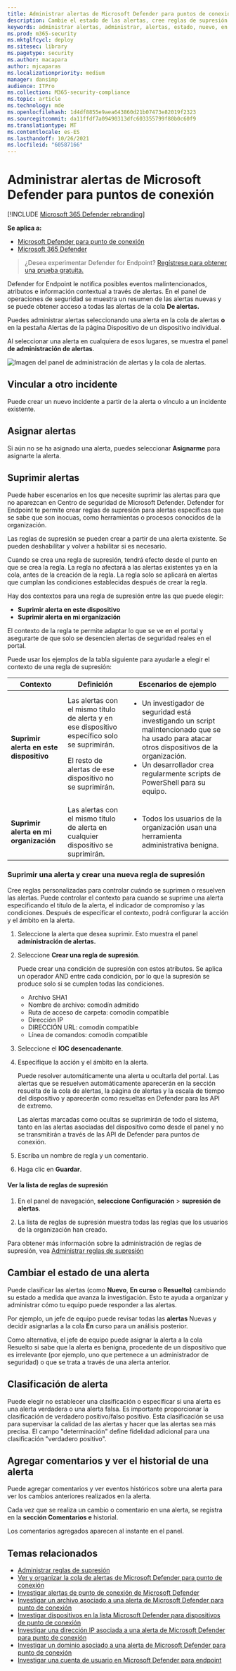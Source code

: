 ```yaml
---
title: Administrar alertas de Microsoft Defender para puntos de conexión
description: Cambie el estado de las alertas, cree reglas de supresión para ocultar alertas, enviar comentarios y revisar el historial de cambios de alertas individuales con el menú Administrar alerta.
keywords: administrar alertas, administrar, alertas, estado, nuevo, en curso, resuelto, resolver alertas, suprimir, supresión, reglas, contexto, historial, comentarios, cambios
ms.prod: m365-security
ms.mktglfcycl: deploy
ms.sitesec: library
ms.pagetype: security
ms.author: macapara
author: mjcaparas
ms.localizationpriority: medium
manager: dansimp
audience: ITPro
ms.collection: M365-security-compliance
ms.topic: article
ms.technology: mde
ms.openlocfilehash: 1d4df8855e9aea643860d21b07473e82019f2323
ms.sourcegitcommit: da11ffdf7a09490313dfc603355799f80b0c60f9
ms.translationtype: MT
ms.contentlocale: es-ES
ms.lasthandoff: 10/26/2021
ms.locfileid: "60587166"
---
```

# <a name="manage-microsoft-defender-for-endpoint-alerts"></a>Administrar alertas de Microsoft Defender para puntos de conexión

[!INCLUDE [Microsoft 365 Defender rebranding](../../includes/microsoft-defender.md)]

**Se aplica a:**
- [Microsoft Defender para punto de conexión](https://go.microsoft.com/fwlink/p/?linkid=2154037)
- [Microsoft 365 Defender](https://go.microsoft.com/fwlink/?linkid=2118804)


> ¿Desea experimentar Defender for Endpoint? [Regístrese para obtener una prueba gratuita.](https://signup.microsoft.com/create-account/signup?products=7f379fee-c4f9-4278-b0a1-e4c8c2fcdf7e&ru=https://aka.ms/MDEp2OpenTrial?ocid=docs-wdatp-managealerts-abovefoldlink)

Defender for Endpoint le notifica posibles eventos malintencionados, atributos e información contextual a través de alertas. En el panel de operaciones de seguridad se muestra un resumen de las alertas nuevas y se puede obtener acceso a todas las alertas de la cola **De alertas.**

Puedes administrar alertas seleccionando una alerta en  la cola de alertas **o** en la pestaña Alertas de la página Dispositivo de un dispositivo individual.

Al seleccionar una alerta en cualquiera de esos lugares, se muestra el panel **de administración de alertas**.

![Imagen del panel de administración de alertas y la cola de alertas.](images/atp-alerts-selected.png)

## <a name="link-to-another-incident"></a>Vincular a otro incidente

Puede crear un nuevo incidente a partir de la alerta o vínculo a un incidente existente.

## <a name="assign-alerts"></a>Asignar alertas

Si aún no se ha asignado una alerta, puedes seleccionar **Asignarme** para asignarte la alerta.

## <a name="suppress-alerts"></a>Suprimir alertas

Puede haber escenarios en los que necesite suprimir las alertas para que no aparezcan en Centro de seguridad de Microsoft Defender. Defender for Endpoint te permite crear reglas de supresión para alertas específicas que se sabe que son inocuas, como herramientas o procesos conocidos de la organización.

Las reglas de supresión se pueden crear a partir de una alerta existente. Se pueden deshabilitar y volver a habilitar si es necesario.

Cuando se crea una regla de supresión, tendrá efecto desde el punto en que se crea la regla. La regla no afectará a las alertas existentes ya en la cola, antes de la creación de la regla. La regla solo se aplicará en alertas que cumplan las condiciones establecidas después de crear la regla.

Hay dos contextos para una regla de supresión entre las que puede elegir:

- **Suprimir alerta en este dispositivo**
- **Suprimir alerta en mi organización**

El contexto de la regla te permite adaptar lo que se ve en el portal y asegurarte de que solo se desencien alertas de seguridad reales en el portal.

Puede usar los ejemplos de la tabla siguiente para ayudarle a elegir el contexto de una regla de supresión:

|Contexto|Definición|Escenarios de ejemplo|
|---|---|---|
|**Suprimir alerta en este dispositivo**|Las alertas con el mismo título de alerta y en ese dispositivo específico solo se suprimirán. <p> El resto de alertas de ese dispositivo no se suprimirán.|<ul><li>Un investigador de seguridad está investigando un script malintencionado que se ha usado para atacar otros dispositivos de la organización.</li><li>Un desarrollador crea regularmente scripts de PowerShell para su equipo.</li></ul>|
|**Suprimir alerta en mi organización**|Las alertas con el mismo título de alerta en cualquier dispositivo se suprimirán.|<ul><li>Todos los usuarios de la organización usan una herramienta administrativa benigna.</li></ul>|

### <a name="suppress-an-alert-and-create-a-new-suppression-rule"></a>Suprimir una alerta y crear una nueva regla de supresión

Cree reglas personalizadas para controlar cuándo se suprimen o resuelven las alertas. Puede controlar el contexto para cuando se suprime una alerta especificando el título de la alerta, el indicador de compromiso y las condiciones. Después de especificar el contexto, podrá configurar la acción y el ámbito en la alerta.

1. Seleccione la alerta que desea suprimir. Esto muestra el panel **administración de alertas.**

2. Seleccione **Crear una regla de supresión**.

    Puede crear una condición de supresión con estos atributos. Se aplica un operador AND entre cada condición, por lo que la supresión se produce solo si se cumplen todas las condiciones.

    - Archivo SHA1
    - Nombre de archivo: comodín admitido
    - Ruta de acceso de carpeta: comodín compatible
    - Dirección IP
    - DIRECCIÓN URL: comodín compatible
    - Línea de comandos: comodín compatible

3. Seleccione el **IOC desencadenante**.

4. Especifique la acción y el ámbito en la alerta.

   Puede resolver automáticamente una alerta u ocultarla del portal. Las alertas que se resuelven automáticamente aparecerán en la sección resuelta de la cola de alertas, la página de alertas y la escala de tiempo del dispositivo y aparecerán como resueltas en Defender para las API de extremo.

   Las alertas marcadas como ocultas se suprimirán de todo el sistema, tanto en las alertas asociadas del dispositivo como desde el panel y no se transmitirán a través de las API de Defender para puntos de conexión.

5. Escriba un nombre de regla y un comentario.

6. Haga clic en **Guardar**.

#### <a name="view-the-list-of-suppression-rules"></a>Ver la lista de reglas de supresión

1. En el panel de navegación, **seleccione Configuración** \> **supresión de alertas**.

2. La lista de reglas de supresión muestra todas las reglas que los usuarios de la organización han creado.

Para obtener más información sobre la administración de reglas de supresión, vea [Administrar reglas de supresión](manage-suppression-rules.md)

## <a name="change-the-status-of-an-alert"></a>Cambiar el estado de una alerta

Puede clasificar las alertas (como **Nuevo**, **En curso** o **Resuelto)** cambiando su estado a medida que avanza la investigación. Esto te ayuda a organizar y administrar cómo tu equipo puede responder a las alertas.

Por ejemplo, un jefe de equipo puede revisar todas las **alertas** Nuevas y decidir asignarlas a la cola **En** curso para un análisis posterior.

Como alternativa, el jefe de equipo  puede asignar la alerta a la cola Resuelto si sabe que la alerta es benigna, procedente de un dispositivo que es irrelevante (por ejemplo, uno que pertenece a un administrador de seguridad) o que se trata a través de una alerta anterior.

## <a name="alert-classification"></a>Clasificación de alerta

Puede elegir no establecer una clasificación o especificar si una alerta es una alerta verdadera o una alerta falsa. Es importante proporcionar la clasificación de verdadero positivo/falso positivo. Esta clasificación se usa para supervisar la calidad de las alertas y hacer que las alertas sea más precisa. El campo "determinación" define fidelidad adicional para una clasificación "verdadero positivo".

## <a name="add-comments-and-view-the-history-of-an-alert"></a>Agregar comentarios y ver el historial de una alerta

Puede agregar comentarios y ver eventos históricos sobre una alerta para ver los cambios anteriores realizados en la alerta.

Cada vez que se realiza un cambio o comentario en una alerta, se registra en la **sección Comentarios e** historial.

Los comentarios agregados aparecen al instante en el panel.

## <a name="related-topics"></a>Temas relacionados

- [Administrar reglas de supresión](manage-suppression-rules.md)
- [Ver y organizar la cola de alertas de Microsoft Defender para punto de conexión](alerts-queue.md)
- [Investigar alertas de punto de conexión de Microsoft Defender](investigate-alerts.md)
- [Investigar un archivo asociado a una alerta de Microsoft Defender para punto de conexión](investigate-files.md)
- [Investigar dispositivos en la lista Microsoft Defender para dispositivos de punto de conexión](investigate-machines.md)
- [Investigar una dirección IP asociada a una alerta de Microsoft Defender para punto de conexión](investigate-ip.md)
- [Investigar un dominio asociado a una alerta de Microsoft Defender para punto de conexión](investigate-domain.md)
- [Investigar una cuenta de usuario en Microsoft Defender para endpoint](investigate-user.md)
